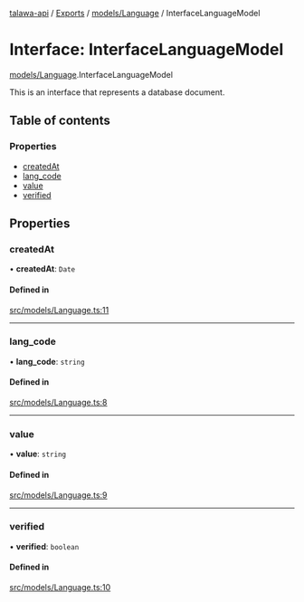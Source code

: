 [talawa-api](../README.md) / [Exports](../modules.md) / [models/Language](../modules/models_Language.md) / InterfaceLanguageModel

# Interface: InterfaceLanguageModel

[models/Language](../modules/models_Language.md).InterfaceLanguageModel

This is an interface that represents a database document.

## Table of contents

### Properties

- [createdAt](models_Language.InterfaceLanguageModel.md#createdat)
- [lang\_code](models_Language.InterfaceLanguageModel.md#lang_code)
- [value](models_Language.InterfaceLanguageModel.md#value)
- [verified](models_Language.InterfaceLanguageModel.md#verified)

## Properties

### createdAt

• **createdAt**: `Date`

#### Defined in

[src/models/Language.ts:11](https://github.com/PalisadoesFoundation/talawa-api/blob/9fa6a1c/src/models/Language.ts#L11)

___

### lang\_code

• **lang\_code**: `string`

#### Defined in

[src/models/Language.ts:8](https://github.com/PalisadoesFoundation/talawa-api/blob/9fa6a1c/src/models/Language.ts#L8)

___

### value

• **value**: `string`

#### Defined in

[src/models/Language.ts:9](https://github.com/PalisadoesFoundation/talawa-api/blob/9fa6a1c/src/models/Language.ts#L9)

___

### verified

• **verified**: `boolean`

#### Defined in

[src/models/Language.ts:10](https://github.com/PalisadoesFoundation/talawa-api/blob/9fa6a1c/src/models/Language.ts#L10)
